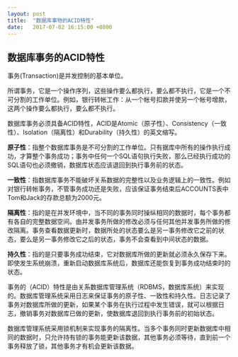 ```yaml
---
layout: post
title:  "数据库事物的ACID特性"
date:   2017-07-02 16:15:00 +0800
---
```

**数据库事务的ACID特性**
------------

事务(Transaction)是并发控制的基本单位。

所谓事务，它是一个操作序列，这些操作要么都执行，要么都不执行，它是一个不可分割的工作单位。例如，银行转帐工作：从一个帐号扣款并使另一个帐号增款，这两个操作要么都执行，要么都不执行。

数据库事务必须具备ACID特性，ACID是Atomic（原子性）、Consistency（一致性）、Isolation（隔离性）和Durability（持久性）的英文缩写。

**原子性**：指整个数据库事务是不可分割的工作单位。只有据库中所有的操作执行成功，才算整个事务成功；事务中任何一个SQL语句执行失败，那么已经执行成功的SQL语句也必须撤销，数据库状态应该退回到执行事务前的状态。

**一致性**：指数据库事务不能破坏关系数据的完整性以及业务逻辑上的一致性。例如对银行转帐事务，不管事务成功还是失败，应该保证事务结束后ACCOUNTS表中Tom和Jack的存款总额为2000元。

**隔离性**：指的是在并发环境中，当不同的事务同时操纵相同的数据时，每个事务都有各自的完整数据空间。由并发事务所做的修改必须与任何其他并发事务所做的修改隔离。事务查看数据更新时，数据所处的状态要么是另一事务修改它之前的状态，要么是另一事务修改它之后的状态，事务不会查看到中间状态的数据。

**持久性**：指的是只要事务成功结束，它对数据库所做的更新就必须永久保存下来。即使发生系统崩溃，重新启动数据库系统后，数据库还能恢复到事务成功结束时的状态。

事务的（ACID）特性是由关系数据库管理系统（RDBMS，数据库系统）来实现的。数据库管理系统采用日志来保证事务的原子性、一致性和持久性。日志记录了事务对数据库所做的更新，如果某个事务在执行过程中发生错误，就可以根据日志，撤销事务对数据库已做的更新，使数据库退回到执行事务前的初始状态。

数据库管理系统采用锁机制来实现事务的隔离性。当多个事务同时更新数据库中相同的数据时，只允许持有锁的事务能更新该数据，其他事务必须等待，直到前一个事务释放了锁，其他事务才有机会更新该数据。
